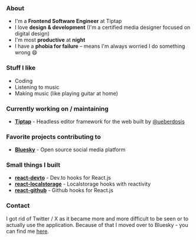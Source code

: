 ### About
* I'm a **Frontend Software Engineer** at Tiptap
* I love **design & development** (I'm a certified media designer focused on digital design)
* I'm most **productive** at **night**
* I have a **phobia for failure** – means I'm always worried I do something wrong 😄

### Stuff I like
* Coding
* Listening to music
* Making music (like playing guitar at home)

### Currently working on / maintaining
* **[Tiptap](https://github.com/ueberdosis/tiptap)** - Headless editor framework for the web built by [@ueberdosis](https://github.com/ueberdosis)

### Favorite projects contributing to
* **[Bluesky](https://github.com/bluesky-social/social-app)** - Open source social media platform

### Small things I built
* **[react-devto](https://github.com/bdbch/react-devto)** - Dev.to hooks for React.js
* **[react-localstorage](https://github.com/bdbch/react-localstorage)** - Localstorage hooks with reactivity
* **[react-github](https://github.com/bdbch/react-github)** - Github hooks for React.js
  
### Contact

I got rid of Twitter / X as it became more and more difficult to be seen or to actually use the application. Because of that I moved over to Bluesky - you can find me [here](https://bsky.app/profile/bdbch.bsky.social).
